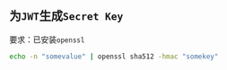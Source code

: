 
<p id="bHp3fngpJinhDD1aGaFUK7">

## 为`JWT`生成`Secret Key`

</p>

<p id="pDZkgFnPXLbetXDG3xLFPV">

要求：已安装`openssl`

</p>

<p id="dQLSEazKq4ikSRBEN81E1e">

```Bash
echo -n "somevalue" | openssl sha512 -hmac "somekey"
```


</p>
